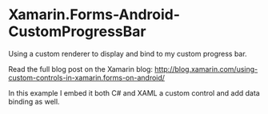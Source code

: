 Xamarin.Forms-Android-CustomProgressBar
=======================================

Using a custom renderer to display and bind to my custom progress bar.


Read the full blog post on the Xamarin blog: http://blog.xamarin.com/using-custom-controls-in-xamarin.forms-on-android/

In this example I embed it both C# and XAML a custom control and add data binding as well.
